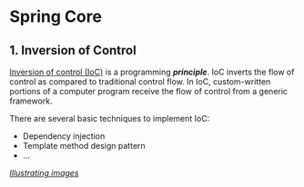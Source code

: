 # Spring Core
## 1. Inversion of Control
[Inversion of control (IoC)](https://en.wikipedia.org/wiki/Inversion_of_control) is a programming _**principle**_. IoC inverts the flow of control as compared to traditional control flow. In IoC, custom-written portions of a computer program receive the flow of control from a generic framework.

There are several basic techniques to implement IoC:
+ Dependency injection
+ Template method design pattern
+ ...

[_Illustrating images_](https://www.tutorialsteacher.com/Content/images/ioc/ioc-patterns.png)
